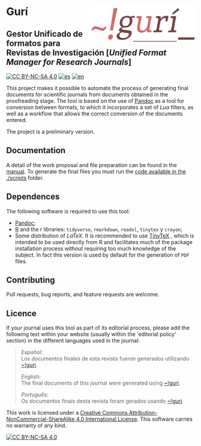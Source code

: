 # Gurí<a href="https://github.com/estedeahora/guri"><img src="manual/figures/guri_logo.png" align="right" height="100"/></a>

## Gestor Unificado de formatos para Revistas de Investigación [*Unified Format Manager for Research Journals*]

[![CC BY-NC-SA 4.0](https://img.shields.io/badge/License-CC%20BY--NC--SA%204.0-lightgrey.svg)](http://creativecommons.org/licenses/by-nc-sa/4.0/) [![es](https://img.shields.io/badge/lang-es-yellow.svg)](https://github.com/estedeahora/guri/blob/main/README.md) [![en](https://img.shields.io/badge/lang-en-red.svg)](https://github.com/estedeahora/guri/blob/main/README.en.md)

This project makes it possible to automate the process of generating final documents for scientific journals from documents obtained in the proofreading stage. The tool is based on the use of [Pandoc](https://pandoc.org/) as a tool for conversion between formats, to which it incorporates a set of *Lua* filters, as well as a workflow that allows the correct conversion of the documents entered.

The project is a preliminary version.

## Documentation

A detail of the work proposal and file preparation can be found in the [manual](manual/instructivo_(old_version).pdf). To generate the final files you must run the [code available in the ./scripts](script/) folder.

## Dependences

The following software is required to use this tool:

-   [Pandoc](https://pandoc.org/);
-   [R](https://cran.r-project.org/) and the r libraries: `tidyverse`, `rmarkdown`, `readxl`, `tinytex` y `crayon`;
-   Some distribution of *LaTeX*. It is recommended to use [TinyTeX](https://yihui.org/tinytex/) , which is intended to be used directly from R and facilitates much of the package installation process without requiring too much knowledge of the subject. In fact this version is used by default for the generation of `PDF` files.

## Contributing

Pull requests, bug reports, and feature requests are welcome.

## Licence

If your journal uses this tool as part of its editorial process, please add the following text within your website (usually within the 'editorial policy' section) in the different languages used in the journal:

> *Español:*\
> Los documentos finales de esta revista fueron generados utilizando [\~!guri](https://github.com/estedeahora/guri).
>
> *English:*\
> The final documents of this journal were generated using [\~!guri](https://github.com/estedeahora/guri).
>
> *Português:*\
> Os documentos finais desta revista foram gerados usando [\~!guri](https://github.com/estedeahora/guri).

This work is licensed under a [Creative Commons Attribution-NonCommercial-ShareAlike 4.0 International License](http://creativecommons.org/licenses/by-nc-sa/4.0/). This software carries no warranty of any kind.

[![CC BY-NC-SA 4.0](https://licensebuttons.net/l/by-nc-sa/4.0/88x31.png)](http://creativecommons.org/licenses/by-nc-sa/4.0/)
